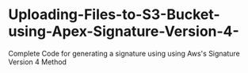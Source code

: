 # Uploading-Files-to-S3-Bucket-using-Apex-Signature-Version-4-
Complete Code for generating a signature using using Aws's Signature Version 4 Method
